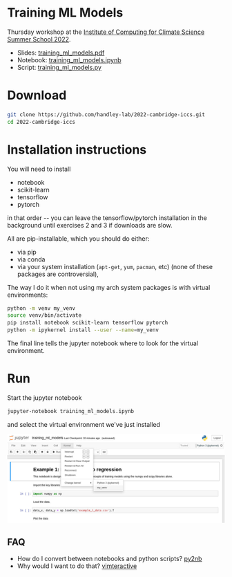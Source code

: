 # Training ML Models

Thursday workshop at the [Institute of Computing for Climate Science Summer School 2022](https://cambridge-iccs.github.io/summerschool.html).

- Slides: [training_ml_models.pdf](training_ml_models.pdf)
- Notebook: [training_ml_models.ipynb](training_ml_models.ipynb)
- Script: [training_ml_models.py](training_ml_models.py)

# Download 

```bash
git clone https://github.com/handley-lab/2022-cambridge-iccs.git
cd 2022-cambridge-iccs
```

# Installation instructions
You will need to install
- notebook
- scikit-learn
- tensorflow
- pytorch

in that order -- you can leave the tensorflow/pytorch installation in the background until exercises 2 and 3 if downloads are slow.

All are pip-installable, which you should do either:
- via pip
- via conda
- via your system installation (`apt-get`, `yum`, `pacman`, etc) (none of these packages are controversial), 

The way I do it when not using my arch system packages is with virtual environments:
```bash
python -m venv my_venv
source venv/bin/activate
pip install notebook scikit-learn tensorflow pytorch
python -m ipykernel install --user --name=my_venv
```
The final line tells the jupyter notebook where to look for the virtual environment.

# Run

Start the jupyter notebook
```bash
jupyter-notebook training_ml_models.ipynb
```
and select the virtual environment we've just installed

![Selecting](images/jupyter_venv.jpg)


## FAQ
- How do I convert between notebooks and python scripts? [py2nb](https://github.com/williamjameshandley/py2nb)
- Why would I want to do that? [vimteractive](https://github.com/williamjameshandley/vimteractive)

